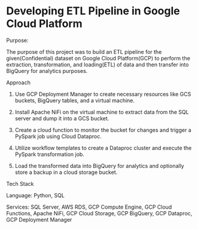 # Developing ETL Pipeline in Google Cloud Platform

Purpose:

The purpose of this project was to build an ETL pipeline for the given(Confidential) dataset on Google Cloud Platform(GCP) to perform the extraction, transformation, and loading(ETL) of data and then transfer into BigQuery for analytics purposes.

Approach

1. Use GCP Deployment Manager to create necessary resources like GCS buckets, BigQuery tables, and a virtual machine.

2. Install Apache NiFi on the virtual machine to extract data from the SQL server and dump it into a GCS bucket.

3. Create a cloud function to monitor the bucket for changes and trigger a PySpark job using Cloud Dataproc.

4. Utilize workflow templates to create a Dataproc cluster and execute the PySpark transformation job.

5. Load the transformed data into BigQuery for analytics and optionally store a backup in a cloud storage bucket.

Tech Stack

Language: Python, SQL

Services: SQL Server, AWS RDS, GCP Compute Engine, GCP Cloud Functions, Apache NiFi, GCP Cloud Storage, GCP BigQuery, GCP Dataproc, GCP Deployment Manager